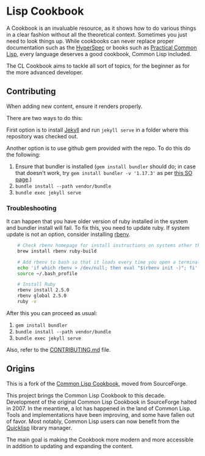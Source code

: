# Lisp Cookbook

A Cookbook is an invaluable resource, as it shows how to do various things in a clear fashion without all the theoretical context. Sometimes you just need to look things up. While cookbooks can never replace proper documentation such as the [HyperSpec][hs] or books such as [Practical Common Lisp][pcl], every language deserves a good cookbook, Common Lisp included.

The CL Cookbook aims to tackle all sort of topics, for the beginner as for the more advanced developer.


## Contributing

When adding new content, ensure it renders properly.

There are two ways to do this:

First option is to install [Jekyll][jekyll] and run `jekyll serve` in a folder where this repository was checked out.

Another option is to use github gem provided with the repo. To do this do the following:

1. Ensure that bundler is installed (`gem install bundler` should do; in case that doesn't work, try `gem install bundler -v '1.17.3'` as per [this SO page][bundler-v2].)
2. `bundle install --path vendor/bundle`
3. `bundle exec jekyll serve`

### Troubleshooting

It can happen that you have older version of ruby installed in the system and
bundler install will fail. To fix this, you need to update ruby. If system update
is not an option, consider installing [rbenv][rbenv].

~~~ sh
    # Check rbenv homepage for install instructions on systems other than Mac OS X
    brew install rbenv ruby-build

    # Add rbenv to bash so that it loads every time you open a terminal
    echo 'if which rbenv > /dev/null; then eval "$(rbenv init -)"; fi' >> ~/.bash_profile
    source ~/.bash_profile

    # Install Ruby
    rbenv install 2.5.0
    rbenv global 2.5.0
    ruby -v
~~~

After this you can proceed as usual:

1. `gem install bundler`
2. `bundle install --path vendor/bundle`
3. `bundle exec jekyll serve`

Also, refer to the [CONTRIBUTING.md][contributing] file.

## Origins

This is a fork of the [Common Lisp Cookbook][sf], moved from SourceForge.

This project brings the Common Lisp Cookbook to this decade. Development of the original Common Lisp Cookbook in SourceForge halted in 2007. In the meantime, a lot has happened in the land of Common Lisp. Tools and implementations have been improving, and some have fallen out of favor. Most notably, Common Lisp users can now benefit from the [Quicklisp][ql] library manager.

The main goal is making the Cookbook more modern and more accessible in addition to updating and expanding the content.

[sf]: http://cl-cookbook.sourceforge.net/
[ql]: https://www.quicklisp.org/
[hs]: http://www.lispworks.com/documentation/HyperSpec/Front/X_Master.htm
[pcl]: http://www.gigamonkeys.com/book/
[jekyll]: https://jekyllrb.com/docs/installation/
[rbenv]: https://github.com/rbenv/rbenv
[contributing]: CONTRIBUTING.md
[bundler-v2]: https://stackoverflow.com/questions/54087856/cant-find-gem-bundler-0-a-with-executable-bundle-gemgemnotfoundexceptio
